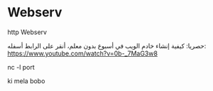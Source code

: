 # Webserv
http Webserv




 حصريا: كيفية إنشاء خادم الويب في أسبوع بدون معلم، أنقر على الرابط أسفله: 
 https://www.youtube.com/watch?v=0b-_7MaG3w8


nc -l port

ki mela bobo
